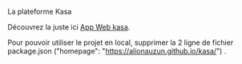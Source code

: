 La plateforme Kasa

Découvrez la juste ici  [App Web kasa](https://alionauzun.github.io/about).

Pour pouvoir utiliser le projet en local, supprimer la 2 ligne de fichier package.json ("homepage": "https://alionauzun.github.io/kasa/") .
